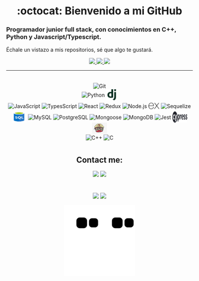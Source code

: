 <div align='center'>

# :octocat: Bienvenido a mi GitHub
</div>

### Programador junior full stack, con conocimientos en C++, Python y Javascript/Typescript. 
Échale un vistazo a mis repositorios, sé que algo te gustará.
<div align='center'>
 
  <a href='https://github.com/RafaelOrti'>
    <img height='180em' src= 'https://github-readme-stats.vercel.app/api?username=RafaelOrti&theme=radical&show_icons=true&count_private=true&custom_title=My%20Github%20Stats'>
    <img height='180em' src= 'https://github-readme-stats.vercel.app/api/top-langs/?username=RafaelOrti&theme=radical&langs_count=10&layout=compact'>
  </a>

  <a href='https://github.com/RafaelOrti'>
    <img src='https://github-profile-trophy.vercel.app/?username=RafaelOrti&row=1&theme=radical'>
  </a>

---
<div style="display: inline_block"><br>
  <img align="center" alt="Git" height="30" width="40" src="https://cdn.jsdelivr.net/gh/devicons/devicon/icons/git/git-original.svg">
 <br/>
  <img align="center" alt="Python" height="30" width="40" src="https://cdn.jsdelivr.net/gh/devicons/devicon/icons/python/python-original.svg">
  <img align="center" alt="Django" height="30" width="30" src="./.github/assets/img/django-stroke.png">
  <br/>
  <img align="center" alt="JavaScript" height="30" width="40" src="https://cdn.jsdelivr.net/gh/devicons/devicon/icons/javascript/javascript-original.svg">
  <img align="center" alt="TypesScript" height="30" width="40" src="https://cdn.jsdelivr.net/gh/devicons/devicon/icons/typescript/typescript-original.svg">
  <img align="center" alt="React" height="30" width="40" src="https://cdn.jsdelivr.net/gh/devicons/devicon/icons/react/react-original.svg">
  <img align="center" alt="Redux" height="30" width="40" src="https://cdn.jsdelivr.net/gh/devicons/devicon/icons/redux/redux-original.svg">
  
  <img align="center" alt="Node.js" height="30" width="40" src="https://cdn.jsdelivr.net/gh/devicons/devicon/icons/nodejs/nodejs-original.svg">
  <img align="center" alt="Express" height="30" width="30" src="./.github/assets/img/express-original-stroke.png">
  <img align="center" alt="Sequelize" height="30" width="40" src="https://cdn.jsdelivr.net/gh/devicons/devicon/icons/sequelize/sequelize-original.svg">
  <img align="center" alt="SQL" height="30" width="40" src="./.github/assets/img/SQL.png">
  <img align="center" alt="MySQL" height="30" width="40" src="https://cdn.jsdelivr.net/gh/devicons/devicon/icons/mysql/mysql-original.svg">
  <img align="center" alt="PostgreSQL" height="30" width="40" src="https://cdn.jsdelivr.net/gh/devicons/devicon/icons/postgresql/postgresql-original.svg">
  <img align="center" alt="Mongoose" height="30" width="40" src="https://cdn.jsdelivr.net/gh/devicons/devicon/icons/mongoose/mongoose-original.svg">
  <img align="center" alt="MongoDB" height="30" width="40" src="https://cdn.jsdelivr.net/gh/devicons/devicon/icons/mongodb/mongodb-original.svg">
  <img align="center" alt="Jest" height="30" width="40" src="https://cdn.jsdelivr.net/gh/devicons/devicon/icons/jest/jest-plain.svg">
  
  
  <img align="center" alt="Cypress" height="30" width="40" src="./.github/assets/img/cypress.png">
  <img align="center" alt="Travis" height="30" width="40" src="./.github/assets/img/travis.jpg">

  <br/>
  <img align="center" alt="C++" height="30" width="40" src="https://cdn.jsdelivr.net/gh/devicons/devicon/icons/cplusplus/cplusplus-original.svg">
  <img align="center" alt="C" height="30" width="40" src="https://cdn.jsdelivr.net/gh/devicons/devicon/icons/c/c-original.svg">
  

#
  <!-- <img align="right" alt="Rafael-pic" height="150" style="border-radius:50px;" src="> -->
</div>
</div>
<div align='center'>

  ## Contact me:
  <a href = "mailto:rafaeloriolorticarrio@gmail.com"><img src="https://img.shields.io/badge/-Gmail-%23333?style=for-the-badge&logo=gmail&logoColor=white" target="_blank"></a>
  <a href="https://www.linkedin.com/in/rafael-oriol-ort%C3%AD-carri%C3%B3-2b1543179" target="_blank"><img src="https://img.shields.io/badge/-LinkedIn-%230077B5?style=for-the-badge&logo=linkedin&logoColor=white" target="_blank"></a> 

#
  <img height='125em' src="https://github-readme-stats.vercel.app/api/wakatime?username=@0d8d9614-0758-4ac7-900d-f904fa99007e&custom_title=Languages%20That%20I'm%20Working%20This%20Week&range=last_7_days&layout=compact&theme=radical&border_radius=2%&border_color=808080">
  <img height='125em' src= 'https://github-readme-streak-stats.herokuapp.com/?user=RafaelOrti&theme=radical'>


  ![Snake animation dark](https://raw.githubusercontent.com/RafaelOrti/RafaelOrti/output/github-contribution-grid-snake-dark.svg#gh-dark-mode-only)![Snake animation light](https://raw.githubusercontent.com/RafaelOrti/RafaelOrti/output/github-contribution-grid-snake.svg#gh-light-mode-only)
</div>

